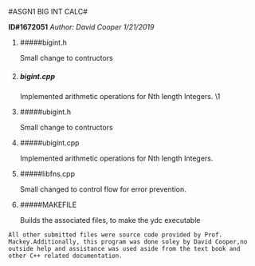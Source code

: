 #ASGN1 BIG INT CALC#

**ID#1672051**
_Author: David Cooper 1/21/2019_ 

1. #####bigint.h

   Small change to contructors

1. ##### bigint.cpp

   Implemented arithmetic operations for Nth length Integers. \1
1. #####ubigint.h

   Small change to contructors 
1. #####ubigint.cpp
 
   Implemented arithmetic operations for Nth length Integers. 
1. #####libfns.cpp
 
   Small changed to control flow for error prevention. 

1. #####MAKEFILE

   Builds the associated files, to make the ydc executable 
   
   
`All other submitted files were source code provided by Prof. Mackey.Additionally, this program was done soley by David Cooper,no outside help and assistance was used aside from the text book and other C++ related documentation.`
